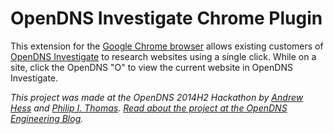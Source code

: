 # OpenDNS Investigate Chrome Plugin

This extension for the [Google Chrome browser](https://www.google.com/intl/en/chrome/browser/features.html) allows existing customers of [OpenDNS Investigate](http://www.opendns.com/enterprise-security/solutions/investigate/) to research websites using a single click. While on a site, click the OpenDNS "O" to view the current website in OpenDNS Investigate.


*This project was made at the OpenDNS 2014H2 Hackathon by [Andrew Hess](https://github.com/andhess) and [Philip I. Thomas](https://github.com/philipithomas). [Read about the project at the OpenDNS Engineering Blog](http://engineering.opendns.com/2014/06/13/hackathon/).*
